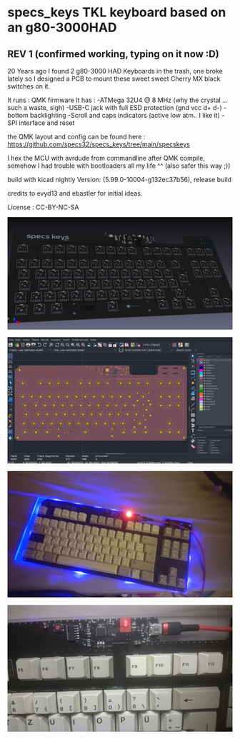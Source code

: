 # specs_keys  TKL keyboard based on an g80-3000HAD

## REV 1 (confirmed working, typing on it now :D)

20 Years ago I found 2 g80-3000 HAD Keyboards in the trash, one broke lately so I designed a PCB to mount these sweet sweet Cherry MX black switches on it.

It runs : QMK firmware 
It has  :
  -ATMega 32U4 @ 8 MHz (why the crystal ... such a waste, sigh)
  -USB-C jack with full ESD protection (gnd vcc d+ d-)
  -bottom backlighting
  -Scroll and caps indicators (active low atm.. I like it)
  -SPI interface and reset

the QMK layout and config can be found here :  https://github.com/specs32/specs_keys/tree/main/specskeys

I hex the MCU with avrdude from commandline after QMK compile, somehow I had trouble with bootloaders all my life ^^ (also safer this way ;))

build with kicad nightly Version: (5.99.0-10004-g132ec37b56), release build

credits to evyd13 and ebastler for initial ideas.

License : CC-BY-NC-SA

![3d-VIEW](https://github.com/specs32/specs_keys/blob/main/gh80-3003-nicosmod/gh80-3003-nicosmod.png)

![PCB](https://github.com/specs32/specs_keys/blob/main/gh80-3003-nicosmod/pcb.png) 

![FOTO1](https://github.com/specs32/specs_keys/blob/main/photo_2021-05-04_18-33-33.jpg)

![FOTO2](https://github.com/specs32/specs_keys/blob/main/photo_2021-05-04_18-33-43.jpg)
